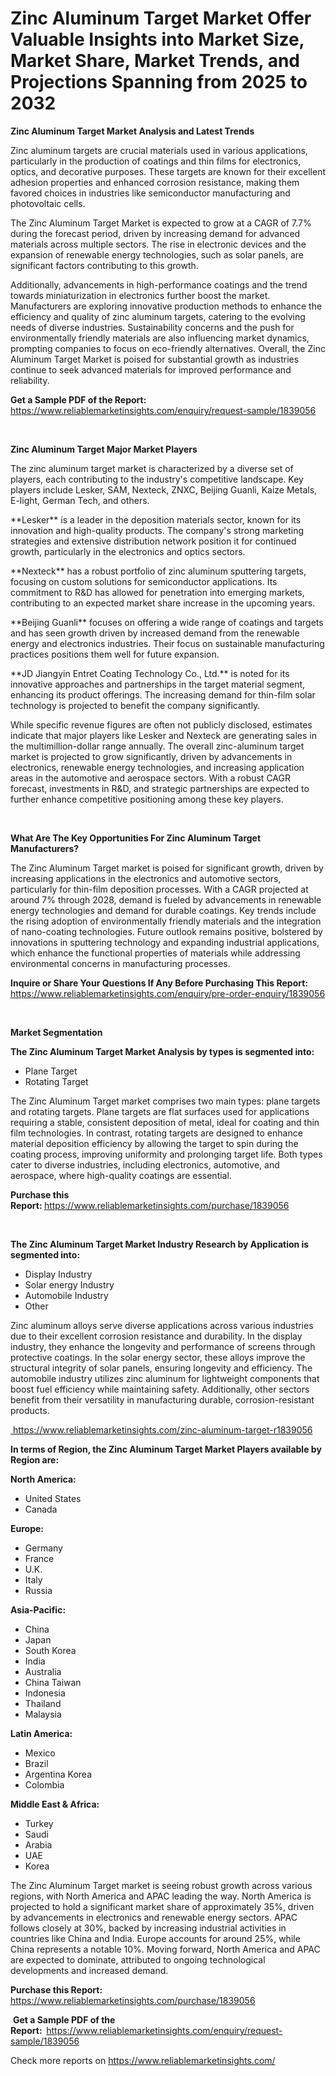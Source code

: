 <p><h1>Zinc Aluminum Target Market Offer Valuable Insights into Market Size, Market Share, Market Trends, and Projections Spanning from 2025 to 2032</h1></p><p><strong>Zinc Aluminum Target Market Analysis and Latest Trends</strong></p>
<p><p>Zinc aluminum targets are crucial materials used in various applications, particularly in the production of coatings and thin films for electronics, optics, and decorative purposes. These targets are known for their excellent adhesion properties and enhanced corrosion resistance, making them favored choices in industries like semiconductor manufacturing and photovoltaic cells.</p><p>The Zinc Aluminum Target Market is expected to grow at a CAGR of 7.7% during the forecast period, driven by increasing demand for advanced materials across multiple sectors. The rise in electronic devices and the expansion of renewable energy technologies, such as solar panels, are significant factors contributing to this growth. </p><p>Additionally, advancements in high-performance coatings and the trend towards miniaturization in electronics further boost the market. Manufacturers are exploring innovative production methods to enhance the efficiency and quality of zinc aluminum targets, catering to the evolving needs of diverse industries. Sustainability concerns and the push for environmentally friendly materials are also influencing market dynamics, prompting companies to focus on eco-friendly alternatives. Overall, the Zinc Aluminum Target Market is poised for substantial growth as industries continue to seek advanced materials for improved performance and reliability.</p></p>
<p><strong>Get a Sample PDF of the Report:&nbsp;</strong> <a href="https://www.reliablemarketinsights.com/enquiry/request-sample/1839056?utm_campaign=3571&utm_medium=2&utm_source=Github&utm_content=ia&utm_term=03042025&utm_id=zinc-aluminum-target">https://www.reliablemarketinsights.com/enquiry/request-sample/1839056</a></p>
<p>&nbsp;</p>
<p><strong>Zinc Aluminum Target Major Market Players</strong></p>
<p><p>The zinc aluminum target market is characterized by a diverse set of players, each contributing to the industry's competitive landscape. Key players include Lesker, SAM, Nexteck, ZNXC, Beijing Guanli, Kaize Metals, E-light, German Tech, and others.</p><p>**Lesker** is a leader in the deposition materials sector, known for its innovation and high-quality products. The company's strong marketing strategies and extensive distribution network position it for continued growth, particularly in the electronics and optics sectors.</p><p>**Nexteck** has a robust portfolio of zinc aluminum sputtering targets, focusing on custom solutions for semiconductor applications. Its commitment to R&D has allowed for penetration into emerging markets, contributing to an expected market share increase in the upcoming years.</p><p>**Beijing Guanli** focuses on offering a wide range of coatings and targets and has seen growth driven by increased demand from the renewable energy and electronics industries. Their focus on sustainable manufacturing practices positions them well for future expansion.</p><p>**JD Jiangyin Entret Coating Technology Co., Ltd.** is noted for its innovative approaches and partnerships in the target material segment, enhancing its product offerings. The increasing demand for thin-film solar technology is projected to benefit the company significantly.</p><p>While specific revenue figures are often not publicly disclosed, estimates indicate that major players like Lesker and Nexteck are generating sales in the multimillion-dollar range annually. The overall zinc-aluminum target market is projected to grow significantly, driven by advancements in electronics, renewable energy technologies, and increasing application areas in the automotive and aerospace sectors. With a robust CAGR forecast, investments in R&D, and strategic partnerships are expected to further enhance competitive positioning among these key players.</p></p>
<p>&nbsp;</p>
<p><strong>What Are The Key Opportunities For Zinc Aluminum Target Manufacturers?</strong></p>
<p><p>The Zinc Aluminum Target market is poised for significant growth, driven by increasing applications in the electronics and automotive sectors, particularly for thin-film deposition processes. With a CAGR projected at around 7% through 2028, demand is fueled by advancements in renewable energy technologies and demand for durable coatings. Key trends include the rising adoption of environmentally friendly materials and the integration of nano-coating technologies. Future outlook remains positive, bolstered by innovations in sputtering technology and expanding industrial applications, which enhance the functional properties of materials while addressing environmental concerns in manufacturing processes.</p></p>
<p><strong>Inquire or Share Your Questions If Any Before Purchasing This Report:</strong> <a href="https://www.reliablemarketinsights.com/enquiry/pre-order-enquiry/1839056?utm_campaign=3571&utm_medium=2&utm_source=Github&utm_content=ia&utm_term=03042025&utm_id=zinc-aluminum-target">https://www.reliablemarketinsights.com/enquiry/pre-order-enquiry/1839056</a></p>
<p>&nbsp;</p>
<p><strong>Market Segmentation</strong></p>
<p><strong>The Zinc Aluminum Target Market Analysis by types is segmented into:</strong></p>
<p><ul><li>Plane Target</li><li>Rotating Target</li></ul></p>
<p><p>The Zinc Aluminum Target market comprises two main types: plane targets and rotating targets. Plane targets are flat surfaces used for applications requiring a stable, consistent deposition of metal, ideal for coating and thin film technologies. In contrast, rotating targets are designed to enhance material deposition efficiency by allowing the target to spin during the coating process, improving uniformity and prolonging target life. Both types cater to diverse industries, including electronics, automotive, and aerospace, where high-quality coatings are essential.</p></p>
<p><strong>Purchase this Report:&nbsp;</strong><a href="https://www.reliablemarketinsights.com/purchase/1839056?utm_campaign=3571&utm_medium=2&utm_source=Github&utm_content=ia&utm_term=03042025&utm_id=zinc-aluminum-target">https://www.reliablemarketinsights.com/purchase/1839056</a></p>
<p>&nbsp;</p>
<p><strong>The Zinc Aluminum Target Market Industry Research by Application is segmented into:</strong></p>
<p><ul><li>Display Industry</li><li>Solar energy Industry</li><li>Automobile Industry</li><li>Other</li></ul></p>
<p><p>Zinc aluminum alloys serve diverse applications across various industries due to their excellent corrosion resistance and durability. In the display industry, they enhance the longevity and performance of screens through protective coatings. In the solar energy sector, these alloys improve the structural integrity of solar panels, ensuring longevity and efficiency. The automobile industry utilizes zinc aluminum for lightweight components that boost fuel efficiency while maintaining safety. Additionally, other sectors benefit from their versatility in manufacturing durable, corrosion-resistant products.</p></p>
<p><a href="https://www.reliablemarketinsights.com/zinc-aluminum-target-r1839056?utm_campaign=3571&utm_medium=2&utm_source=Github&utm_content=ia&utm_term=03042025&utm_id=zinc-aluminum-target">&nbsp;https://www.reliablemarketinsights.com/zinc-aluminum-target-r1839056</a></p>
<p><strong>In terms of Region, the Zinc Aluminum Target Market Players available by Region are:</strong></p>
<p>
    <p> <strong> North America: </strong>
        <ul>
            <li>United States</li>
            <li>Canada</li>
        </ul>
        </p> 
    <p> <strong> Europe: </strong>
        <ul>
            <li>Germany</li>
            <li>France</li>
            <li>U.K.</li>
            <li>Italy</li>
            <li>Russia</li>
        </ul>
        </p> 
    <p> <strong> Asia-Pacific: </strong>
        <ul>
            <li>China</li>
            <li>Japan</li>
            <li>South Korea</li>
            <li>India</li>
            <li>Australia</li>
            <li>China Taiwan</li>
            <li>Indonesia</li>
            <li>Thailand</li>
            <li>Malaysia</li>
        </ul>
        </p> 
    <p> <strong> Latin America: </strong>
        <ul>
            <li>Mexico</li>
            <li>Brazil</li>
            <li>Argentina Korea</li>
            <li>Colombia</li>
        </ul>
        </p> 
    <p> <strong> Middle East & Africa: </strong>
        <ul>
            <li>Turkey</li>
            <li>Saudi</li>
            <li>Arabia</li>
            <li>UAE</li>
            <li>Korea</li>
        </ul>
    </p>
    </p>
<p><p>The Zinc Aluminum Target market is seeing robust growth across various regions, with North America and APAC leading the way. North America is projected to hold a significant market share of approximately 35%, driven by advancements in electronics and renewable energy sectors. APAC follows closely at 30%, backed by increasing industrial activities in countries like China and India. Europe accounts for around 25%, while China represents a notable 10%. Moving forward, North America and APAC are expected to dominate, attributed to ongoing technological developments and increased demand.</p></p>
<p><strong>Purchase this Report: </strong><a href="https://www.reliablemarketinsights.com/purchase/1839056?utm_campaign=3571&utm_medium=2&utm_source=Github&utm_content=ia&utm_term=03042025&utm_id=zinc-aluminum-target">https://www.reliablemarketinsights.com/purchase/1839056</a></p>
<p>&nbsp;<strong>Get a Sample PDF of the Report:&nbsp;&nbsp;</strong><a href="https://www.reliablemarketinsights.com/enquiry/request-sample/1839056?utm_campaign=3571&utm_medium=2&utm_source=Github&utm_content=ia&utm_term=03042025&utm_id=zinc-aluminum-target">https://www.reliablemarketinsights.com/enquiry/request-sample/1839056</a></p>
<p><strong></strong></p>
<p>Check more reports on <a href="https://www.reliablemarketinsights.com/?utm_campaign=3571&utm_medium=2&utm_source=Github&utm_content=ia&utm_term=03042025&utm_id=zinc-aluminum-target">https://www.reliablemarketinsights.com/</a></p>